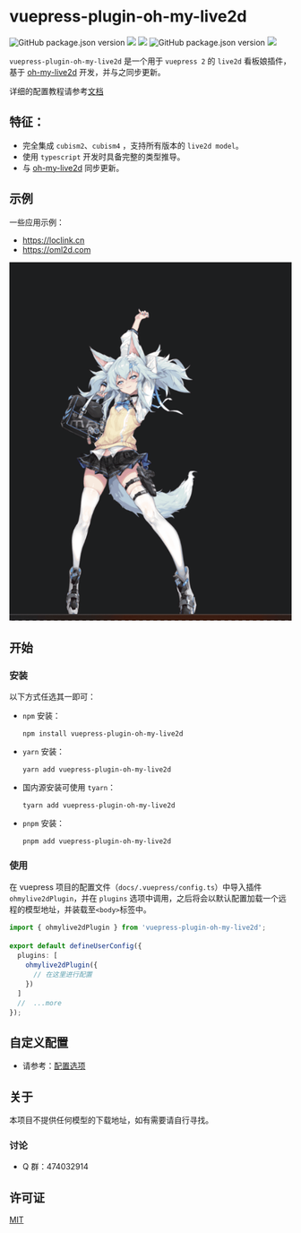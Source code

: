 # vuepress-plugin-oh-my-live2d

![GitHub package.json version](https://img.shields.io/npm/v/vuepress-plugin-oh-my-live2d?label=version) ![](https://img.shields.io/npm/dt/vuepress-plugin-oh-my-live2d.svg) ![](https://img.shields.io/badge/vuepress2-plugin-green) ![GitHub package.json version](https://img.shields.io/npm/v/oh-my-live2d?label=oh-my-live2d) ![](https://img.shields.io/badge/cubism-2%2F3%2F4-orange)

`vuepress-plugin-oh-my-live2d` 是一个用于 `vuepress 2` 的 `live2d` 看板娘插件，基于 [oh-my-live2d](https://github.com/oh-my-live2d/oh-my-live2d) 开发，并与之同步更新。

详细的配置教程请参考[文档](https://vuepress.oml2d.com)

## 特征：

- 完全集成 `cubism2`、`cubism4` ，支持所有版本的 `live2d model`。
- 使用 `typescript` 开发时具备完整的类型推导。
- 与 [oh-my-live2d](https://github.com/oh-my-live2d/oh-my-live2d) 同步更新。

## 示例

一些应用示例：

- <https://loclink.cn>
- <https://oml2d.com>

![](https://raw.githubusercontent.com/mihu915/picgo-images/master/images202302080219383.gif)

## 开始

### 安装

以下方式任选其一即可：

- `npm` 安装：

  ```shell
  npm install vuepress-plugin-oh-my-live2d
  ```

- `yarn` 安装：

  ```shell
  yarn add vuepress-plugin-oh-my-live2d
  ```

- 国内源安装可使用 `tyarn`：

  ```shell
  tyarn add vuepress-plugin-oh-my-live2d
  ```

- `pnpm` 安装：

  ```shell
  pnpm add vuepress-plugin-oh-my-live2d
  ```

### 使用

在 vuepress 项目的配置文件（`docs/.vuepress/config.ts`）中导入插件 `ohmylive2dPlugin`，并在 `plugins` 选项中调用，之后将会以默认配置加载一个远程的模型地址，并装载至`<body>`标签中。

```ts
import { ohmylive2dPlugin } from 'vuepress-plugin-oh-my-live2d';

export default defineUserConfig({
  plugins: [
    ohmylive2dPlugin({
      // 在这里进行配置
    })
  ]
  //  ...more
});
```

## 自定义配置

- 请参考：[配置选项](https://oml2d.com/options/Options.html)

## 关于

本项目不提供任何模型的下载地址，如有需要请自行寻找。

### 讨论

- Q 群：474032914

## 许可证

[MIT](https://github.com/oh-my-live2d/oh-my-live2d/blob/master/license)
